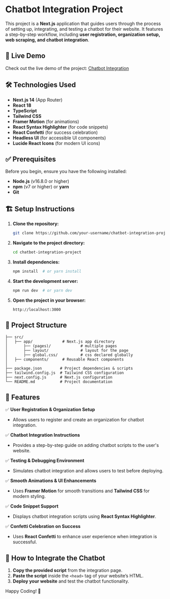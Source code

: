 # Chatbot Integration Project

This project is a **Next.js** application that guides users through the process of setting up, integrating, and testing a chatbot for their website. It features a step-by-step workflow, including **user registration, organization setup, web scraping, and chatbot integration**.

## 🚀 Live Demo

Check out the live demo of the project: [Chatbot Integration](https://beyond-chats-assignment-seven.vercel.app/)

## 🛠 Technologies Used

- **Next.js 14** (App Router)
- **React 18**
- **TypeScript**
- **Tailwind CSS**
- **Framer Motion** (for animations)
- **React Syntax Highlighter** (for code snippets)
- **React Confetti** (for success celebration)
- **Headless UI** (for accessible UI components)
- **Lucide React Icons** (for modern UI icons)

## ✅ Prerequisites

Before you begin, ensure you have the following installed:

- **Node.js** (v16.8.0 or higher)
- **npm** (v7 or higher) or **yarn**
- **Git**

## 🏗 Setup Instructions

1. **Clone the repository:**
   ```bash
   git clone https://github.com/your-username/chatbot-integration-project.git
   ```
2. **Navigate to the project directory:**
   ```bash
   cd chatbot-integration-project
   ```
3. **Install dependencies:**
   ```bash
   npm install  # or yarn install
   ```
4. **Start the development server:**
   ```bash
   npm run dev  # or yarn dev
   ```
5. **Open the project in your browser:**
   ```
   http://localhost:3000
   ```

## 🔧 Project Structure

```
├── src/
│   ├── app/             # Next.js app directory
│       ├── (pages)/             # multiple pages
│       ├── layout/              # layout for the page
│       ├── global.css/          # css declared globally
│   ├── components/      # Reusable React components
│
├── package.json        # Project dependencies & scripts
├── tailwind.config.js  # Tailwind CSS configuration
├── next.config.js      # Next.js configuration
└── README.md           # Project documentation
```

## 📌 Features

✅ **User Registration & Organization Setup**

- Allows users to register and create an organization for chatbot integration.

✅ **Chatbot Integration Instructions**

- Provides a step-by-step guide on adding chatbot scripts to the user's website.

✅ **Testing & Debugging Environment**

- Simulates chatbot integration and allows users to test before deploying.

✅ **Smooth Animations & UI Enhancements**

- Uses **Framer Motion** for smooth transitions and **Tailwind CSS** for modern styling.

✅ **Code Snippet Support**

- Displays chatbot integration scripts using **React Syntax Highlighter**.

✅ **Confetti Celebration on Success**

- Uses **React Confetti** to enhance user experience when integration is successful.

## 📜 How to Integrate the Chatbot

1. **Copy the provided script** from the integration page.
2. **Paste the script** inside the `<head>` tag of your website’s HTML.
3. **Deploy your website** and test the chatbot functionality.

Happy Coding! 🚀
